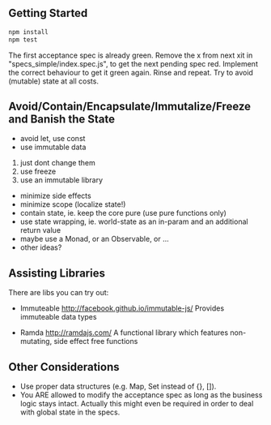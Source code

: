 ## Getting Started

```bash
npm install
npm test
```

The first acceptance spec is already green. Remove the x from next xit in "specs_simple/index.spec.js", to get the next pending spec red. Implement the correct behaviour to get it green again. Rinse and repeat. Try to avoid (mutable) state at all costs.

## Avoid/Contain/Encapsulate/Immutalize/Freeze and Banish the State

* avoid let, use const
* use immutable data
 1. just dont change them
 2. use freeze
 3. use an immutable library
* minimize side effects
* minimize scope (localize state!)
* contain state, ie. keep the core pure (use pure functions only)
* use state wrapping, ie. world-state as an in-param and an additional return value
* maybe use a Monad, or an Observable, or ...
* other ideas?

## Assisting Libraries

There are libs you can try out:

* Immuteable http://facebook.github.io/immutable-js/
  Provides immuteable data types
  
* Ramda http://ramdajs.com/
  A functional library which features non-mutating, side effect free functions

## Other Considerations

* Use proper data structures (e.g. Map, Set instead of {}, []).
* You ARE allowed to modify the acceptance spec as long as the business logic stays intact.
  Actually this might even be required in order to deal with global state in the specs.